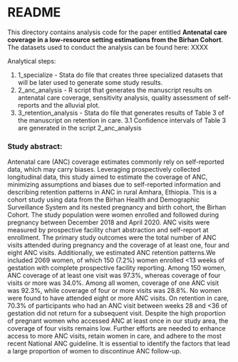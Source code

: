 # README
This directory contains analysis code for the paper entitled **Antenatal care coverage in a low-resource setting estimations from the Birhan Cohort**. The datasets used to conduct the analysis can be found here: XXXX

Analytical steps:
1.	1_specialize - Stata do file that creates three specialized datasets that will be later used to generate some study results.
2.	2_anc_analysis - R script that generates the manuscript results on antenatal care coverage, sensitivity analysis, quality assessment of self-reports and the alluvial plot.
3.	3_retention_analysis - Stata do file that generates results of Table 3 of the manuscript on retention in care.
        3.1 Confidence intervals of Table 3 are generated in the script 2_anc_analysis

### Study abstract:
Antenatal care (ANC) coverage estimates commonly rely on self-reported data, which may carry biases. Leveraging prospectively collected longitudinal data, this study aimed to estimate the coverage of ANC, minimizing assumptions and biases due to self-reported information and describing retention patterns in ANC in rural Amhara, Ethiopia. This is a cohort study using data from the Birhan Health and Demographic Surveillance System and its nested pregnancy and birth cohort, the Birhan Cohort. The study population were women enrolled and followed during pregnancy between December 2018 and April 2020. ANC visits were measured by prospective facility chart abstraction and self-report at enrollment. The primary study outcomes were the total number of ANC visits attended during pregnancy and the coverage of at least one, four and eight ANC visits. Additionally, we estimated ANC retention patterns.We included 2069 women, of which 150 (7.2%) women enrolled <13 weeks of gestation with complete prospective facility reporting. Among 150 women, ANC coverage of at least one visit was 97.3%, whereas coverage of four visits or more was 34.0%. Among all women, coverage of one ANC visit was 92.3%, while coverage of four or more visits was 28.8%. No women were found to have attended eight or more ANC visits. On retention in care, 70.3% of participants who had an ANC visit between weeks 28 and <36 of gestation did not return for a subsequent visit. Despite the high proportion of pregnant women who accessed ANC at least once in our study area, the coverage of four visits remains low. Further efforts are needed to enhance access to more ANC visits, retain women in care, and adhere to the most recent National ANC guideline. It is essential to identify the factors that lead a large proportion of women to discontinue ANC follow-up.

